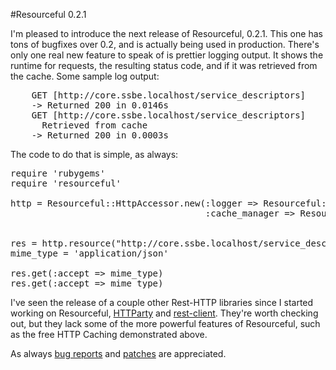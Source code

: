#Resourceful 0.2.1

I'm pleased to introduce the next release of Resourceful, 0.2.1. This one has tons of bugfixes over 0.2, and is actually being used in production. There's only one real new feature to speak of is prettier logging output. It shows the runtime for requests, the resulting status code, and if it was retrieved from the cache. Some sample log output:

<pre>
    GET [http://core.ssbe.localhost/service_descriptors]
    -> Returned 200 in 0.0146s
    GET [http://core.ssbe.localhost/service_descriptors]
      Retrieved from cache
    -> Returned 200 in 0.0003s
</pre>

The code to do that is simple, as always:

<pre lang="ruby">
require 'rubygems'
require 'resourceful'

http = Resourceful::HttpAccessor.new(:logger => Resourceful::StdOutLogger.new,
                                     :cache_manager => Resourceful::InMemoryCacheManager.new)


res = http.resource("http://core.ssbe.localhost/service_desciptors")
mime_type = 'application/json'

res.get(:accept => mime_type)
res.get(:accept => mime_type)
</pre>

I've seen the release of a couple other Rest-HTTP libraries since I started working on Resourceful, [HTTParty][] and [rest-client][]. They're worth checking out, but they lack some of the more powerful features of Resourceful, such as the free HTTP Caching demonstrated above.

As always [bug reports][res-lh] and [patches][res-src] are appreciated.


[HTTParty]: http://railstips.org/2008/7/29/it-s-an-httparty-and-everyone-is-invited
[rest-client]: http://github.com/adamwiggins/rest-client/tree/master

[res-lh]: http://resourceful.lighthouseapp.com/projects/11479-resourceful/
[res-src]: http://github.com/paul/resourceful/tree/master
    

